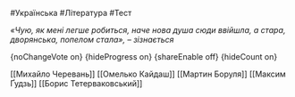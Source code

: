 #Українська #Література #Тест

*«Чую, як мені легше робиться, наче нова душа сюди ввійшла, а стара, дворянська, попелом стала», – зізнається*

{noChangeVote on}
{hideProgress on}
{shareEnable off}
{hideCount on}

[[Михайло Черевань]]
[[Омелько Кайдаш]]
[[Мартин Боруля]]
[[Максим Ґудзь]]
[[Борис Тетерваковський]]
